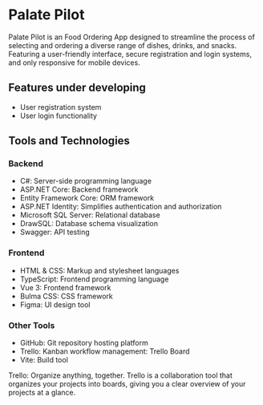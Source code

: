 # Palate Pilot
Palate Pilot is an Food Ordering App designed to streamline the process of selecting and ordering a diverse range of dishes, drinks, and snacks. Featuring a user-friendly interface, secure registration and login systems, and only responsive for mobile devices.

## Features under developing
- User registration system
- User login functionality

## Tools and Technologies

### Backend

- C#: Server-side programming language
- ASP.NET Core: Backend framework
- Entity Framework Core: ORM framework
- ASP.NET Identity: Simplifies authentication and authorization
- Microsoft SQL Server: Relational database
- DrawSQL: Database schema visualization
- Swagger: API testing

### Frontend

- HTML & CSS: Markup and stylesheet languages
- TypeScript: Frontend programming language
- Vue 3: Frontend framework
- Bulma CSS: CSS framework
- Figma: UI design tool

### Other Tools

- GitHub: Git repository hosting platform
- Trello: Kanban workflow management: Trello Board
- Vite: Build tool

Trello: Organize anything, together. Trello is a collaboration tool that organizes your projects into boards, giving you a clear overview of your projects at a glance.
